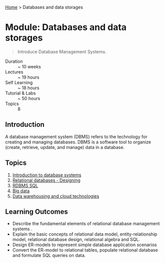 [Home](../README.md) > Databases and data storages

# Module: Databases and data storages

> Introduce Database Management Systems.

<dl>
<dt>Duration</dt>
<dd>~ 10 weeks</dd>
<dt>Lectures</dt>
<dd>~ 19 hours</dd>
<dt>Self Learning</dt>
<dd>~ 18 hours</dd>
<dt>Tutorial & Labs</dt>
<dd>~ 50 hours</dd>
<dt>Topics</dt>
<dd>8</dd>
</dl>

## Introduction

A database management system (DBMS) refers to the technology for creating and managing databases. DBMS is a software tool to organize (create, retrieve, update, and manage) data in a database.

## Topics

1. [Introduction to database systems](./01-intro-to-db-systems.md)
2. [Relational databases - Designing](./02-relational-db-design.md)
3. [RDBMS SQL](./03-rdbms-sql.md)
4. [Big data](./04-big-data.md)
5. [Data warehousing and cloud technologies](./05-data-warehousing.md)

## Learning Outcomes

- Describe the fundamental elements of relational database management systems .
- Explain the basic concepts of relational data model, entity-relationship model, relational
  database design, relational algebra and SQL.
- Design ER-models to represent simple database application scenarios
- Convert the ER-model to relational tables, populate relational database and formulate SQL
  queries on data.
